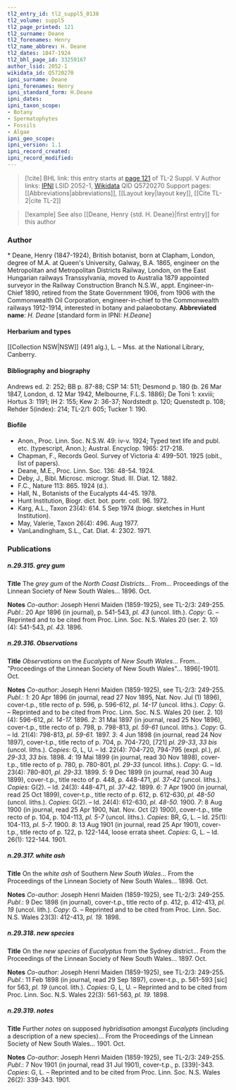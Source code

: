 ```yaml
---
tl2_entry_id: tl2_suppl5_0138
tl2_volume: suppl5
tl2_page_printed: 121
tl2_surname: Deane
tl2_forenames: Henry
tl2_name_abbrev: H. Deane
tl2_dates: 1847-1924
tl2_bhl_page_id: 33259167
author_lsid: 2052-1
wikidata_id: Q5720270
ipni_surname: Deane
ipni_forenames: Henry
ipni_standard_form: H.Deane
ipni_dates: 
ipni_taxon_scope: 
- Botany
- Spermatophytes
- Fossils
- Algae
ipni_geo_scope: 
ipni_version: 1.1
ipni_record_created: 
ipni_record_modified:
---
```


> [!cite] BHL link: this entry starts at [page 121](https://www.biodiversitylibrary.org/page/33259167) of TL-2 Suppl. V
> Author links: [IPNI](https://www.ipni.org/a/2052-1) LSID 2052-1, [Wikidata](https://www.wikidata.org/wiki/Q5720270) QID Q5720270
> Support pages: [[Abbreviations|abbreviations]], [[Layout key|layout key]], [[Cite TL-2|cite TL-2]]

> [!example] See also [[Deane, Henry {std. H. Deane}|first entry]] for this author

### Author

\* Deane, Henry (1847-1924), British botanist, born at Clapham, London, degree of M.A. at Queen's University, Galway, B.A. 1865, engineer on the Metropolitan and Metropolitan Districts Railway, London, on the East Hungarian railways Transsylvania, moved to Australia 1879 appointed surveyor in the Railway Construction Branch N.S.W., appt. Engineer-in-Chief 1890, retired from the State Government 1906, from 1906 with the Commonwealth Oil Corporation, engineer-in-chief to the Commonwealth railways 1912-1914, interested in botany and palaeobotany. 
**Abbreviated name**: *H. Deane* \[standard form in IPNI: *H.Deane*\]

#### Herbarium and types

[[Collection NSW|NSW]] (491 alg.), L. – Mss. at the National Library, Canberry.

#### Bibliography and biography

Andrews ed. 2: 252; BB p. 87-88; CSP 14: 511; Desmond p. 180 (b. 26 Mar 1847, London, d. 12 Mar 1942, Melbourne, F.L.S. 1886); De Toni 1: xxviii; Hortus 3: 1191; IH 2: 155; Kew 2: 36-37; Nordstedt p. 120; Quenstedt p. 108; Rehder 5(index): 214; TL-2/1: 605; Tucker 1: 190.

#### Biofile

- Anon., Proc. Linn. Soc. N.S.W. 49: iv-v. 1924; Typed text life and publ. etc. (typescript, Anon.); Austral. Encyclop. 1965: 217-218.
- Chapman, F., Records Geol. Survey of Victoria 4: 499-501. 1925 (obit., list of papers).
- Deane, M.E., Proc. Linn. Soc. 136: 48-54. 1924.
- Deby, J., Bibl. Microsc. microgr. Stud. III. Diat. 12. 1882.
- F.C., Nature 113: 865. 1924 (d.).
- Hall, N., Botanists of the Eucalypts 44-45. 1978.
- Hunt Institution, Biogr. dict. bot. portr. coll. 96. 1972.
- Karg, A.L., Taxon 23(4): 614. 5 Sep 1974 (biogr. sketches in Hunt Institution).
- May, Valerie, Taxon 26(4): 496. Aug 1977.
- VanLandingham, S.L., Cat. Diat. 4: 2302. 1971.

### Publications

##### n.29.315. grey gum

**Title**
The *grey gum* of the *North Coast Districts*... From... Proceedings of the Linnean Society of New South Wales... 1896. Oct.

**Notes**
*Co-author*: Joseph Henri Maiden (1859-1925), see TL-2/3: 249-255.
*Publ*.: 20 Apr 1896 (in journal), p. 541-543, *pl. 43* (uncol. lith.). *Copy*: G. – Reprinted and to be cited from Proc. Linn. Soc. N.S. Wales 20 (ser. 2. 10) (4): 541-543, *pl. 43.* 1896.

##### n.29.316. Observations

**Title**
*Observations* on the *Eucalypts* of *New South Wales*... From... "Proceedings of the Linnean Society of New South Wales"... 1896\[-1901\]. Oct.

**Notes**
*Co-author*: Joseph Henri Maiden (1859-1925), see TL-2/3: 249-255.
*Publ*.: *1*: 20 Apr 1896 (in journal, read 27 Nov 1895, Nat. Nov. Jul (1) 1896), cover-t.p., title recto of p. 596, p. 596-612, *pl. 14-17* (uncol. liths.). *Copy*: G. – Reprinted and to be cited from Proc. Linn. Soc. N.S. Wales 20 (ser. 2. 10)(4): 596-612, *pl. 14-17.* 1896.
*2*: 31 Mai 1897 (in journal, read 25 Nov 1896), cover-t.p., title recto of p. 798, p. 798-813, *pl. 59-61* (uncol. liths.). *Copy*: G. – Id. 21(4): 798-813, *pl. 59-61.* 1897.
*3*: 4 Jun 1898 (in journal, read 24 Nov 1897), cover-t.p., title recto of p. 704, p. 704-720, \[721\] *pl. 29-33*, *33 bis* (uncol. liths.). *Copies*: G, L, U. – Id. 22(4): 704-720, 794-795 (expl. pl.), *pl. 29-33*, *33 bis*. 1898.
*4*: 19 Mai 1899 (in journal, read 30 Nov 1898), cover-t.p., title recto of p. 780, p. 780-801, *pl. 29-33* (uncol. liths.). *Copy*: G. – Id. 23(4): 780-801, *pl. 29-33.* 1899.
*5*: 9 Dec 1899 (in journal, read 30 Aug 1899), cover-t.p., title recto of p. 448, p. 448-471, *pl. 37-42* (uncol. liths.). *Copies*: G(2). – Id. 24(3): 448-471, *pl. 37-42.* 1899.
*6*: 7 Apr 1900 (in journal, read 25 Oct 1899), cover-t.p., title recto of p. 612, p. 612-630, *pl. 48-50* (uncol. liths.). *Copies*: G(2). – Id. 24(4): 612-630, *pl. 48-50.* 1900.
*7*: 8 Aug 1900 (in journal, read 25 Apr 1900, Nat. Nov. Oct (2) 1900), cover-t.p., title recto of p. 104, p. 104-113, *pl. 5-7* (uncol. liths.). *Copies*: BR, G, L. – Id. 25(1): 104-113, *pl. 5-7.* 1900.
*8*: 13 Aug 1901 (in journal, read 25 Apr 1901), cover-t.p., title recto of p. 122, p. 122-144, loose errata sheet. *Copies*: G, L. – Id. 26(1): 122-144. 1901.

##### n.29.317. white ash

**Title**
On the *white ash* of Southern *New South Wales*... From the Proceedings of the Linnean Society of New South Wales... 1898. Oct.

**Notes**
*Co-author*: Joseph Henri Maiden (1859-1925), see TL-2/3: 249-255.
*Publ*.: 9 Dec 1898 (in journal), cover-t.p., title recto of p. 412, p. 412-413, *pl. 19* (uncol. lith.).
*Copy*: G. – Reprinted and to be cited from Proc. Linn. Soc. N.S. Wales 23(3): 412-413, *pl. 19.* 1898.

##### n.29.318. new species

**Title**
On the *new species* of *Eucalyptus* from the Sydney district... From the Proceedings of the Linnean Society of New South Wales... 1897. Oct.

**Notes**
*Co-author*: Joseph Henri Maiden (1859-1925), see TL-2/3: 249-255.
*Publ*.: 11 Feb 1898 (in journal, read 29 Sep 1897), cover-t.p., p. 561-593 \[sic\] for 563, *pl. 19* (uncol. lith.). *Copies*: G, L, U. – Reprinted and to be cited from Proc. Linn. Soc. N.S. Wales 22(3): 561-563, *pl. 19.* 1898.

##### n.29.319. notes

**Title**
Further *notes* on supposed *hybridisation* amongst *Eucalypts* (including a description of a new species)... From the Proceedings of the Linnean Society of New South Wales... 1901. Oct.

**Notes**
*Co-author*: Joseph Henri Maiden (1859-1925), see TL-2/3: 249-255.
*Publ*.: 7 Nov 1901 (in journal, read 31 Jul 1901), cover-t.p., p. \[339\]-343. *Copies*: G, L. – Reprinted and to be cited from Proc. Linn. Soc. N.S. Wales 26(2): 339-343. 1901.

